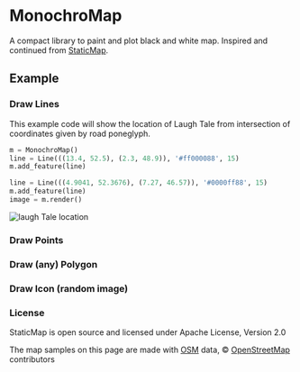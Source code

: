 # MonochroMap

A compact library to paint and plot black and white map. Inspired and continued from [StaticMap](https://github.com/komoot/staticmap).


## Example
### Draw Lines
This example code will show the location of Laugh Tale from intersection of coordinates given by road poneglyph.

```python
m = MonochroMap()
line = Line(((13.4, 52.5), (2.3, 48.9)), '#ff000088', 15)
m.add_feature(line)

line = Line(((4.9041, 52.3676), (7.27, 46.57)), '#0000ff88', 15)
m.add_feature(line)
image = m.render()
```
![laugh Tale location](/samples/laugh_tale.png?raw=true)

### Draw Points


### Draw (any) Polygon


### Draw Icon (random image)


### License
StaticMap is open source and licensed under Apache License, Version 2.0

The map samples on this page are made with [OSM](http://www.osm.org) data, © [OpenStreetMap](http://www.openstreetmap.org/copyright) contributors
